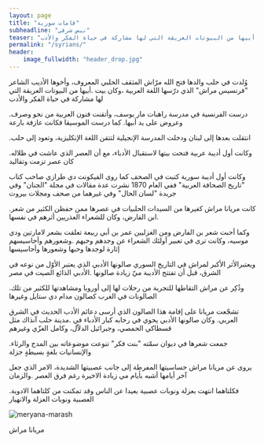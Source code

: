 ```yaml
---
layout: page
title: "قامات سورية"
subheadline: "نبض شرقي"
teaser: "وُلدت في حلب والدها فتح الله مرّاش المثقف الحلبي المعروف، وأخوها الأديب الشاعر فرنسيس مراش الذي درّسها اللغة العربية ،وكان بيت أبيها من البيوتات العريقة التي لها مشاركة في حياة الفكر والأدب "
permalink: "/syrians/"
header:
    image_fullwidth: "header_drop.jpg"
---
```


وُلدت في حلب والدها فتح الله مرّاش المثقف الحلبي المعروف، وأخوها الأديب الشاعر "فرنسيس مراش" الذي درّسها اللغة العربية ،وكان بيت .أبيها من البيوتات العريقة التي لها مشاركة في حياة الفكر والأدب

.درست الفرنسية في مدرسة راهبات مار يوسف، وأتقنت فنون العربية من نحو وصرف وعروض على يد أبيها. كما درست الموسيقا فكانت عازفة بارعة

.انتقلت بعدها إلى لبنان ودخلت المدرسة الإنجيلية لتتقن اللغة الإنكليزية، وتعود إلى حلب

.وكانت أول أديبة عربية فتحت بيتها لاستقبال الأدباء، مع أن العصر الذي عاشت في ظلاله كان عصر تزمت وتقاليد

وكانت أول أديبة سورية كتبت في الصحف كما روى الفيكونت دي طرازي صاحب كتاب "تاريخ الصحافة العربية" ففي العام 1870 نشرت عدة مقالات في مجلة "الجنان" وفي جريدة "لسان الحال" وفي غيرهما من صحف ومجلات بيروت

.كانت مريانا مراش كغيرها من السيدات الحلبيات في عصرها ممن حفظن الكثير من شعر ابن الفارض، وكان للشعراء العذريين أثرهم في نفسها.

وكما أحبت شعر بن الفارض ومن الغزليين عمر بن أبي ربيعة تعلقت بشعر لامارتين ودي موسيه، وكانت ترى في تعبير أولئك الشعراء عن وجدهم وحبهم .وشعورهم وأحاسيسهم إثارة لوجدها وحبها وشعورها وأحاسيسها

ويعتبرالأثر الأكبر لمراش في التاريخ السوري صالونها الأدبي الذي يعتبر الأوّل من نوعه في الشرق، قبل أن تفتتح الأديبة ميّ زيادة صالونها .الأدبي الذائع الصيت في مصر

.وذُكِر عن مراش التقاطها للتجربة من رحلات لها إلى أوروبا ومشاهدتها للكثير من تلك الصالونات في الغرب كصالون مدام دي ستايل وغيرها

تشجّعت مريانا على إقامة هذا الصالون الذي أرسى دعائم الأدب الحديث في الشرق العربي. وكان صالونها الأدبي يحوي في رحابه كبار الأدباء في .مدينة حلب آنذاك مثل قسطاكي الحمصي، وجبرائيل الدلاّل، وكامل الغزّي وغيرهم

.جمعت شعرها في ديوان سمّته "بنت فكر" تنوعت موضوعاته بين المدح والرثاء والإنسانيات بلغةٍ بسيطةٍ جزلة

يروى عن مريانا مراش حساسيتها المفرطة إلى جانب عصبيتها الشديدة، الامر الذي جعل آخر أيامها أشبه بأيام مي زيادة الاخيرة رغم فرق العصر .والزمان

.فكلتاهما انتهت بعزلة ونوبات عصبية بعيدا عن الناس وقد تمكنت من كلتاهما الادوية العصبية ونوبات العزلة والانهيار


<img src="{{ site.url }}/images/meryana-marash.jpeg" alt="meryana-marash" style=""/>

مريانا مراش
